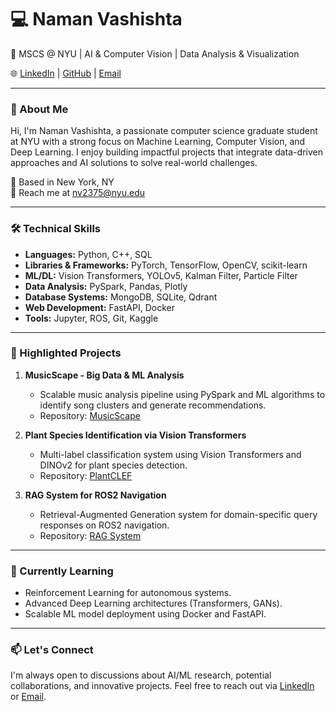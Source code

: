 # 💻 Naman Vashishta

🚀 MSCS @ NYU | AI & Computer Vision | Data Analysis & Visualization

🌐 [LinkedIn](https://linkedin.com/in/naman-vashishta/) | [GitHub](https://github.com/NamanVashishta) | [Email](mailto:nv2375@nyu.edu)

---

### 👋 About Me

Hi, I'm Naman Vashishta, a passionate computer science graduate student at NYU with a strong focus on Machine Learning, Computer Vision, and Deep Learning. I enjoy building impactful projects that integrate data-driven approaches and AI solutions to solve real-world challenges.

📍 Based in New York, NY  
📧 Reach me at nv2375@nyu.edu

---

### 🛠️ Technical Skills

- **Languages:** Python, C++, SQL
- **Libraries & Frameworks:** PyTorch, TensorFlow, OpenCV, scikit-learn
- **ML/DL:** Vision Transformers, YOLOv5, Kalman Filter, Particle Filter
- **Data Analysis:** PySpark, Pandas, Plotly
- **Database Systems:** MongoDB, SQLite, Qdrant
- **Web Development:** FastAPI, Docker
- **Tools:** Jupyter, ROS, Git, Kaggle

---

### 🌟 Highlighted Projects

1. **MusicScape - Big Data & ML Analysis**  
   - Scalable music analysis pipeline using PySpark and ML algorithms to identify song clusters and generate recommendations.  
   - Repository: [MusicScape](https://github.com/NamanVashishta/MusicScape---Big-Data-ML-Analysis)

2. **Plant Species Identification via Vision Transformers**  
   - Multi-label classification system using Vision Transformers and DINOv2 for plant species detection.  
   - Repository: [PlantCLEF](https://github.com/NamanVashishta/plantclef-quadrat-classification)

3. **RAG System for ROS2 Navigation**  
   - Retrieval-Augmented Generation system for domain-specific query responses on ROS2 navigation.  
   - Repository: [RAG System](https://github.com/NamanVashishta/RAG-System-for-ROS2)

---

### 🌱 Currently Learning

- Reinforcement Learning for autonomous systems.
- Advanced Deep Learning architectures (Transformers, GANs).
- Scalable ML model deployment using Docker and FastAPI.

---

### 📫 Let's Connect

I'm always open to discussions about AI/ML research, potential collaborations, and innovative projects. Feel free to reach out via [LinkedIn](https://linkedin.com/in/naman-vashishta/) or [Email](mailto:nv2375@nyu.edu).
